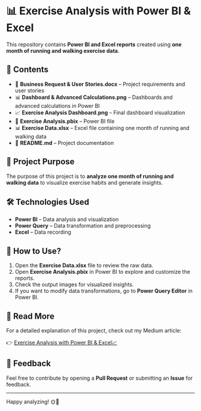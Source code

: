 # 📊 **Exercise Analysis with Power BI & Excel**

This repository contains **Power BI and Excel reports** created using **one month of running and walking exercise data**.  

## 📂 **Contents**
- 📄 **Business Request & User Stories.docx** – Project requirements and user stories  
- 📊 **Dashboard & Advanced Calculations.png** – Dashboards and advanced calculations in Power BI  
- 📈 **Exercise Analysis Dashboard.png** – Final dashboard visualization  
- 📂 **Exercise Analysis.pbix** – Power BI file  
- 📊 **Exercise Data.xlsx** – Excel file containing one month of running and walking data  
- 📜 **README.md** – Project documentation  

## 🎯 **Project Purpose**
The purpose of this project is to **analyze one month of running and walking data** to visualize exercise habits and generate insights.


## 🛠 **Technologies Used**
- **Power BI** – Data analysis and visualization  
- **Power Query** – Data transformation and preprocessing  
- **Excel** – Data recording  

## 📌 **How to Use?**
1. Open the **Exercise Data.xlsx** file to review the raw data.  
2. Open **Exercise Analysis.pbix** in Power BI to explore and customize the reports.  
3. Check the output images for visualized insights.  
4. If you want to modify data transformations, go to **Power Query Editor** in Power BI.


## 📖 **Read More**  
For a detailed explanation of this project, check out my Medium article:  

👉 [Exercise Analysis with Power BI & Excel📈](https://medium.com/learning-data/exercise-analysis-with-power-bi-excel-fb4d5030354c)  


## 📢 **Feedback**
Feel free to contribute by opening a **Pull Request** or submitting an **Issue** for feedback.  

---

 Happy analyzing! 🌞🌠
